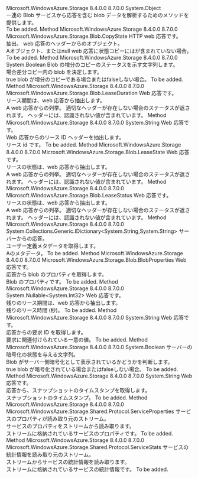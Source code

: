 <Type Name="BlobHttpResponseParsers" FullName="Microsoft.WindowsAzure.Storage.Blob.Protocol.BlobHttpResponseParsers">
  <TypeSignature Language="C#" Value="public static class BlobHttpResponseParsers" />
  <TypeSignature Language="ILAsm" Value=".class public auto ansi abstract sealed beforefieldinit BlobHttpResponseParsers extends System.Object" />
  <TypeSignature Language="DocId" Value="T:Microsoft.WindowsAzure.Storage.Blob.Protocol.BlobHttpResponseParsers" />
  <TypeSignature Language="VB.NET" Value="Public Class BlobHttpResponseParsers" />
  <TypeSignature Language="F#" Value="type BlobHttpResponseParsers = class" />
  <AssemblyInfo>
    <AssemblyName>Microsoft.WindowsAzure.Storage</AssemblyName>
    <AssemblyVersion>8.4.0.0</AssemblyVersion>
    <AssemblyVersion>8.7.0.0</AssemblyVersion>
  </AssemblyInfo>
  <Base>
    <BaseTypeName>System.Object</BaseTypeName>
  </Base>
  <Interfaces />
  <Docs>
    <summary>
            一連の Blob サービスから応答を含む blob データを解析するためのメソッドを提供します。
            </summary>
    <remarks>To be added.</remarks>
  </Docs>
  <Members>
    <Member MemberName="GetCopyAttributes">
      <MemberSignature Language="C#" Value="public static Microsoft.WindowsAzure.Storage.Blob.CopyState GetCopyAttributes (System.Net.HttpWebResponse response);" />
      <MemberSignature Language="ILAsm" Value=".method public static hidebysig class Microsoft.WindowsAzure.Storage.Blob.CopyState GetCopyAttributes(class System.Net.HttpWebResponse response) cil managed" />
      <MemberSignature Language="DocId" Value="M:Microsoft.WindowsAzure.Storage.Blob.Protocol.BlobHttpResponseParsers.GetCopyAttributes(System.Net.HttpWebResponse)" />
      <MemberSignature Language="VB.NET" Value="Public Shared Function GetCopyAttributes (response As HttpWebResponse) As CopyState" />
      <MemberSignature Language="F#" Value="static member GetCopyAttributes : System.Net.HttpWebResponse -&gt; Microsoft.WindowsAzure.Storage.Blob.CopyState" Usage="Microsoft.WindowsAzure.Storage.Blob.Protocol.BlobHttpResponseParsers.GetCopyAttributes response" />
      <MemberType>Method</MemberType>
      <AssemblyInfo>
        <AssemblyName>Microsoft.WindowsAzure.Storage</AssemblyName>
        <AssemblyVersion>8.4.0.0</AssemblyVersion>
        <AssemblyVersion>8.7.0.0</AssemblyVersion>
      </AssemblyInfo>
      <ReturnValue>
        <ReturnType>Microsoft.WindowsAzure.Storage.Blob.CopyState</ReturnType>
      </ReturnValue>
      <Parameters>
        <Parameter Name="response" Type="System.Net.HttpWebResponse" />
      </Parameters>
      <Docs>
        <param name="response">HTTP web 応答です。</param>
        <summary>
            抽出、 <see cref="T:Microsoft.WindowsAzure.Storage.Blob.CopyState" /> web 応答のヘッダーからのオブジェクト。
            </summary>
        <returns>A<see cref="T:Microsoft.WindowsAzure.Storage.Blob.CopyState" />オブジェクト、または<c>null</c> web 応答に状態コピーにはが含まれていない場合。</returns>
        <remarks>To be added.</remarks>
      </Docs>
    </Member>
    <Member MemberName="GetIncrementalCopyStatus">
      <MemberSignature Language="C#" Value="public static bool GetIncrementalCopyStatus (string incrementalCopyHeader);" />
      <MemberSignature Language="ILAsm" Value=".method public static hidebysig bool GetIncrementalCopyStatus(string incrementalCopyHeader) cil managed" />
      <MemberSignature Language="DocId" Value="M:Microsoft.WindowsAzure.Storage.Blob.Protocol.BlobHttpResponseParsers.GetIncrementalCopyStatus(System.String)" />
      <MemberSignature Language="VB.NET" Value="Public Shared Function GetIncrementalCopyStatus (incrementalCopyHeader As String) As Boolean" />
      <MemberSignature Language="F#" Value="static member GetIncrementalCopyStatus : string -&gt; bool" Usage="Microsoft.WindowsAzure.Storage.Blob.Protocol.BlobHttpResponseParsers.GetIncrementalCopyStatus incrementalCopyHeader" />
      <MemberType>Method</MemberType>
      <AssemblyInfo>
        <AssemblyName>Microsoft.WindowsAzure.Storage</AssemblyName>
        <AssemblyVersion>8.4.0.0</AssemblyVersion>
        <AssemblyVersion>8.7.0.0</AssemblyVersion>
      </AssemblyInfo>
      <ReturnValue>
        <ReturnType>System.Boolean</ReturnType>
      </ReturnValue>
      <Parameters>
        <Parameter Name="incrementalCopyHeader" Type="System.String" />
      </Parameters>
      <Docs>
        <param name="incrementalCopyHeader">Blob の増分のコピーのステータスを示す文字列します。</param>
        <summary>
            場合差分コピー内の blob を決定します。
            </summary>
        <returns>
          <c>true</c> blob が増分のコピーである場合または<c>false</c>しない場合。</returns>
        <remarks>To be added.</remarks>
      </Docs>
    </Member>
    <Member MemberName="GetLeaseDuration">
      <MemberSignature Language="C#" Value="public static Microsoft.WindowsAzure.Storage.Blob.LeaseDuration GetLeaseDuration (System.Net.HttpWebResponse response);" />
      <MemberSignature Language="ILAsm" Value=".method public static hidebysig valuetype Microsoft.WindowsAzure.Storage.Blob.LeaseDuration GetLeaseDuration(class System.Net.HttpWebResponse response) cil managed" />
      <MemberSignature Language="DocId" Value="M:Microsoft.WindowsAzure.Storage.Blob.Protocol.BlobHttpResponseParsers.GetLeaseDuration(System.Net.HttpWebResponse)" />
      <MemberSignature Language="VB.NET" Value="Public Shared Function GetLeaseDuration (response As HttpWebResponse) As LeaseDuration" />
      <MemberSignature Language="F#" Value="static member GetLeaseDuration : System.Net.HttpWebResponse -&gt; Microsoft.WindowsAzure.Storage.Blob.LeaseDuration" Usage="Microsoft.WindowsAzure.Storage.Blob.Protocol.BlobHttpResponseParsers.GetLeaseDuration response" />
      <MemberType>Method</MemberType>
      <AssemblyInfo>
        <AssemblyName>Microsoft.WindowsAzure.Storage</AssemblyName>
        <AssemblyVersion>8.4.0.0</AssemblyVersion>
        <AssemblyVersion>8.7.0.0</AssemblyVersion>
      </AssemblyInfo>
      <ReturnValue>
        <ReturnType>Microsoft.WindowsAzure.Storage.Blob.LeaseDuration</ReturnType>
      </ReturnValue>
      <Parameters>
        <Parameter Name="response" Type="System.Net.HttpWebResponse" />
      </Parameters>
      <Docs>
        <param name="response">Web 応答です。</param>
        <summary>
            リース期間は、web 応答から抽出します。
            </summary>
        <returns>A <see cref="T:Microsoft.WindowsAzure.Storage.Blob.LeaseDuration" /> web 応答からの列挙。</returns>
        <remarks>適切なヘッダーが存在しない場合のステータス<see cref="F:Microsoft.WindowsAzure.Storage.Blob.LeaseDuration.Unspecified" />が返されます。</remarks>
        <exception cref="T:System.ArgumentException">ヘッダーには、認識されない値が含まれています。</exception>
      </Docs>
    </Member>
    <Member MemberName="GetLeaseId">
      <MemberSignature Language="C#" Value="public static string GetLeaseId (System.Net.HttpWebResponse response);" />
      <MemberSignature Language="ILAsm" Value=".method public static hidebysig string GetLeaseId(class System.Net.HttpWebResponse response) cil managed" />
      <MemberSignature Language="DocId" Value="M:Microsoft.WindowsAzure.Storage.Blob.Protocol.BlobHttpResponseParsers.GetLeaseId(System.Net.HttpWebResponse)" />
      <MemberSignature Language="VB.NET" Value="Public Shared Function GetLeaseId (response As HttpWebResponse) As String" />
      <MemberSignature Language="F#" Value="static member GetLeaseId : System.Net.HttpWebResponse -&gt; string" Usage="Microsoft.WindowsAzure.Storage.Blob.Protocol.BlobHttpResponseParsers.GetLeaseId response" />
      <MemberType>Method</MemberType>
      <AssemblyInfo>
        <AssemblyName>Microsoft.WindowsAzure.Storage</AssemblyName>
        <AssemblyVersion>8.4.0.0</AssemblyVersion>
        <AssemblyVersion>8.7.0.0</AssemblyVersion>
      </AssemblyInfo>
      <ReturnValue>
        <ReturnType>System.String</ReturnType>
      </ReturnValue>
      <Parameters>
        <Parameter Name="response" Type="System.Net.HttpWebResponse" />
      </Parameters>
      <Docs>
        <param name="response">Web 応答です。</param>
        <summary>
            Web 応答からのリース ID ヘッダーを抽出します。
            </summary>
        <returns>リース id です。</returns>
        <remarks>To be added.</remarks>
      </Docs>
    </Member>
    <Member MemberName="GetLeaseState">
      <MemberSignature Language="C#" Value="public static Microsoft.WindowsAzure.Storage.Blob.LeaseState GetLeaseState (System.Net.HttpWebResponse response);" />
      <MemberSignature Language="ILAsm" Value=".method public static hidebysig valuetype Microsoft.WindowsAzure.Storage.Blob.LeaseState GetLeaseState(class System.Net.HttpWebResponse response) cil managed" />
      <MemberSignature Language="DocId" Value="M:Microsoft.WindowsAzure.Storage.Blob.Protocol.BlobHttpResponseParsers.GetLeaseState(System.Net.HttpWebResponse)" />
      <MemberSignature Language="VB.NET" Value="Public Shared Function GetLeaseState (response As HttpWebResponse) As LeaseState" />
      <MemberSignature Language="F#" Value="static member GetLeaseState : System.Net.HttpWebResponse -&gt; Microsoft.WindowsAzure.Storage.Blob.LeaseState" Usage="Microsoft.WindowsAzure.Storage.Blob.Protocol.BlobHttpResponseParsers.GetLeaseState response" />
      <MemberType>Method</MemberType>
      <AssemblyInfo>
        <AssemblyName>Microsoft.WindowsAzure.Storage</AssemblyName>
        <AssemblyVersion>8.4.0.0</AssemblyVersion>
        <AssemblyVersion>8.7.0.0</AssemblyVersion>
      </AssemblyInfo>
      <ReturnValue>
        <ReturnType>Microsoft.WindowsAzure.Storage.Blob.LeaseState</ReturnType>
      </ReturnValue>
      <Parameters>
        <Parameter Name="response" Type="System.Net.HttpWebResponse" />
      </Parameters>
      <Docs>
        <param name="response">Web 応答です。</param>
        <summary>
            リースの状態は、web 応答から抽出します。
            </summary>
        <returns>A <see cref="T:Microsoft.WindowsAzure.Storage.Blob.LeaseState" /> web 応答からの列挙。</returns>
        <remarks>適切なヘッダーが存在しない場合のステータス<see cref="F:Microsoft.WindowsAzure.Storage.Blob.LeaseState.Unspecified" />が返されます。</remarks>
        <exception cref="T:System.ArgumentException">ヘッダーには、認識されない値が含まれています。</exception>
      </Docs>
    </Member>
    <Member MemberName="GetLeaseStatus">
      <MemberSignature Language="C#" Value="public static Microsoft.WindowsAzure.Storage.Blob.LeaseStatus GetLeaseStatus (System.Net.HttpWebResponse response);" />
      <MemberSignature Language="ILAsm" Value=".method public static hidebysig valuetype Microsoft.WindowsAzure.Storage.Blob.LeaseStatus GetLeaseStatus(class System.Net.HttpWebResponse response) cil managed" />
      <MemberSignature Language="DocId" Value="M:Microsoft.WindowsAzure.Storage.Blob.Protocol.BlobHttpResponseParsers.GetLeaseStatus(System.Net.HttpWebResponse)" />
      <MemberSignature Language="VB.NET" Value="Public Shared Function GetLeaseStatus (response As HttpWebResponse) As LeaseStatus" />
      <MemberSignature Language="F#" Value="static member GetLeaseStatus : System.Net.HttpWebResponse -&gt; Microsoft.WindowsAzure.Storage.Blob.LeaseStatus" Usage="Microsoft.WindowsAzure.Storage.Blob.Protocol.BlobHttpResponseParsers.GetLeaseStatus response" />
      <MemberType>Method</MemberType>
      <AssemblyInfo>
        <AssemblyName>Microsoft.WindowsAzure.Storage</AssemblyName>
        <AssemblyVersion>8.4.0.0</AssemblyVersion>
        <AssemblyVersion>8.7.0.0</AssemblyVersion>
      </AssemblyInfo>
      <ReturnValue>
        <ReturnType>Microsoft.WindowsAzure.Storage.Blob.LeaseStatus</ReturnType>
      </ReturnValue>
      <Parameters>
        <Parameter Name="response" Type="System.Net.HttpWebResponse" />
      </Parameters>
      <Docs>
        <param name="response">Web 応答です。</param>
        <summary>
            リースの状態は、web 応答から抽出します。
            </summary>
        <returns>A <see cref="T:Microsoft.WindowsAzure.Storage.Blob.LeaseStatus" /> web 応答からの列挙。</returns>
        <remarks>適切なヘッダーが存在しない場合のステータス<see cref="F:Microsoft.WindowsAzure.Storage.Blob.LeaseStatus.Unspecified" />が返されます。</remarks>
        <exception cref="T:System.ArgumentException">ヘッダーには、認識されない値が含まれています。</exception>
      </Docs>
    </Member>
    <Member MemberName="GetMetadata">
      <MemberSignature Language="C#" Value="public static System.Collections.Generic.IDictionary&lt;string,string&gt; GetMetadata (System.Net.HttpWebResponse response);" />
      <MemberSignature Language="ILAsm" Value=".method public static hidebysig class System.Collections.Generic.IDictionary`2&lt;string, string&gt; GetMetadata(class System.Net.HttpWebResponse response) cil managed" />
      <MemberSignature Language="DocId" Value="M:Microsoft.WindowsAzure.Storage.Blob.Protocol.BlobHttpResponseParsers.GetMetadata(System.Net.HttpWebResponse)" />
      <MemberSignature Language="VB.NET" Value="Public Shared Function GetMetadata (response As HttpWebResponse) As IDictionary(Of String, String)" />
      <MemberSignature Language="F#" Value="static member GetMetadata : System.Net.HttpWebResponse -&gt; System.Collections.Generic.IDictionary&lt;string, string&gt;" Usage="Microsoft.WindowsAzure.Storage.Blob.Protocol.BlobHttpResponseParsers.GetMetadata response" />
      <MemberType>Method</MemberType>
      <AssemblyInfo>
        <AssemblyName>Microsoft.WindowsAzure.Storage</AssemblyName>
        <AssemblyVersion>8.4.0.0</AssemblyVersion>
        <AssemblyVersion>8.7.0.0</AssemblyVersion>
      </AssemblyInfo>
      <ReturnValue>
        <ReturnType>System.Collections.Generic.IDictionary&lt;System.String,System.String&gt;</ReturnType>
      </ReturnValue>
      <Parameters>
        <Parameter Name="response" Type="System.Net.HttpWebResponse" />
      </Parameters>
      <Docs>
        <param name="response">サーバーからの応答。</param>
        <summary>
            ユーザー定義メタデータを取得します。
            </summary>
        <returns>A<see cref="T:System.Collections.IDictionary" />のメタデータ。</returns>
        <remarks>To be added.</remarks>
      </Docs>
    </Member>
    <Member MemberName="GetProperties">
      <MemberSignature Language="C#" Value="public static Microsoft.WindowsAzure.Storage.Blob.BlobProperties GetProperties (System.Net.HttpWebResponse response);" />
      <MemberSignature Language="ILAsm" Value=".method public static hidebysig class Microsoft.WindowsAzure.Storage.Blob.BlobProperties GetProperties(class System.Net.HttpWebResponse response) cil managed" />
      <MemberSignature Language="DocId" Value="M:Microsoft.WindowsAzure.Storage.Blob.Protocol.BlobHttpResponseParsers.GetProperties(System.Net.HttpWebResponse)" />
      <MemberSignature Language="VB.NET" Value="Public Shared Function GetProperties (response As HttpWebResponse) As BlobProperties" />
      <MemberSignature Language="F#" Value="static member GetProperties : System.Net.HttpWebResponse -&gt; Microsoft.WindowsAzure.Storage.Blob.BlobProperties" Usage="Microsoft.WindowsAzure.Storage.Blob.Protocol.BlobHttpResponseParsers.GetProperties response" />
      <MemberType>Method</MemberType>
      <AssemblyInfo>
        <AssemblyName>Microsoft.WindowsAzure.Storage</AssemblyName>
        <AssemblyVersion>8.4.0.0</AssemblyVersion>
        <AssemblyVersion>8.7.0.0</AssemblyVersion>
      </AssemblyInfo>
      <ReturnValue>
        <ReturnType>Microsoft.WindowsAzure.Storage.Blob.BlobProperties</ReturnType>
      </ReturnValue>
      <Parameters>
        <Parameter Name="response" Type="System.Net.HttpWebResponse" />
      </Parameters>
      <Docs>
        <param name="response">Web 応答です。</param>
        <summary>
            応答から blob のプロパティを取得します。
            </summary>
        <returns>Blob のプロパティです。</returns>
        <remarks>To be added.</remarks>
      </Docs>
    </Member>
    <Member MemberName="GetRemainingLeaseTime">
      <MemberSignature Language="C#" Value="public static Nullable&lt;int&gt; GetRemainingLeaseTime (System.Net.HttpWebResponse response);" />
      <MemberSignature Language="ILAsm" Value=".method public static hidebysig valuetype System.Nullable`1&lt;int32&gt; GetRemainingLeaseTime(class System.Net.HttpWebResponse response) cil managed" />
      <MemberSignature Language="DocId" Value="M:Microsoft.WindowsAzure.Storage.Blob.Protocol.BlobHttpResponseParsers.GetRemainingLeaseTime(System.Net.HttpWebResponse)" />
      <MemberSignature Language="VB.NET" Value="Public Shared Function GetRemainingLeaseTime (response As HttpWebResponse) As Nullable(Of Integer)" />
      <MemberSignature Language="F#" Value="static member GetRemainingLeaseTime : System.Net.HttpWebResponse -&gt; Nullable&lt;int&gt;" Usage="Microsoft.WindowsAzure.Storage.Blob.Protocol.BlobHttpResponseParsers.GetRemainingLeaseTime response" />
      <MemberType>Method</MemberType>
      <AssemblyInfo>
        <AssemblyName>Microsoft.WindowsAzure.Storage</AssemblyName>
        <AssemblyVersion>8.4.0.0</AssemblyVersion>
        <AssemblyVersion>8.7.0.0</AssemblyVersion>
      </AssemblyInfo>
      <ReturnValue>
        <ReturnType>System.Nullable&lt;System.Int32&gt;</ReturnType>
      </ReturnValue>
      <Parameters>
        <Parameter Name="response" Type="System.Net.HttpWebResponse" />
      </Parameters>
      <Docs>
        <param name="response">Web 応答です。</param>
        <summary>
            残りのリース期間は、web 応答から抽出します。
            </summary>
        <returns>残りのリース時間 (秒)。</returns>
        <remarks>To be added.</remarks>
      </Docs>
    </Member>
    <Member MemberName="GetRequestId">
      <MemberSignature Language="C#" Value="public static string GetRequestId (System.Net.HttpWebResponse response);" />
      <MemberSignature Language="ILAsm" Value=".method public static hidebysig string GetRequestId(class System.Net.HttpWebResponse response) cil managed" />
      <MemberSignature Language="DocId" Value="M:Microsoft.WindowsAzure.Storage.Blob.Protocol.BlobHttpResponseParsers.GetRequestId(System.Net.HttpWebResponse)" />
      <MemberSignature Language="VB.NET" Value="Public Shared Function GetRequestId (response As HttpWebResponse) As String" />
      <MemberSignature Language="F#" Value="static member GetRequestId : System.Net.HttpWebResponse -&gt; string" Usage="Microsoft.WindowsAzure.Storage.Blob.Protocol.BlobHttpResponseParsers.GetRequestId response" />
      <MemberType>Method</MemberType>
      <AssemblyInfo>
        <AssemblyName>Microsoft.WindowsAzure.Storage</AssemblyName>
        <AssemblyVersion>8.4.0.0</AssemblyVersion>
        <AssemblyVersion>8.7.0.0</AssemblyVersion>
      </AssemblyInfo>
      <ReturnValue>
        <ReturnType>System.String</ReturnType>
      </ReturnValue>
      <Parameters>
        <Parameter Name="response" Type="System.Net.HttpWebResponse" />
      </Parameters>
      <Docs>
        <param name="response">Web 応答です。</param>
        <summary>
            応答からの要求 ID を取得します。
            </summary>
        <returns>要求に関連付けられている一意の値。</returns>
        <remarks>To be added.</remarks>
      </Docs>
    </Member>
    <Member MemberName="GetServerEncrypted">
      <MemberSignature Language="C#" Value="public static bool GetServerEncrypted (string encryptionHeader);" />
      <MemberSignature Language="ILAsm" Value=".method public static hidebysig bool GetServerEncrypted(string encryptionHeader) cil managed" />
      <MemberSignature Language="DocId" Value="M:Microsoft.WindowsAzure.Storage.Blob.Protocol.BlobHttpResponseParsers.GetServerEncrypted(System.String)" />
      <MemberSignature Language="VB.NET" Value="Public Shared Function GetServerEncrypted (encryptionHeader As String) As Boolean" />
      <MemberSignature Language="F#" Value="static member GetServerEncrypted : string -&gt; bool" Usage="Microsoft.WindowsAzure.Storage.Blob.Protocol.BlobHttpResponseParsers.GetServerEncrypted encryptionHeader" />
      <MemberType>Method</MemberType>
      <AssemblyInfo>
        <AssemblyName>Microsoft.WindowsAzure.Storage</AssemblyName>
        <AssemblyVersion>8.4.0.0</AssemblyVersion>
        <AssemblyVersion>8.7.0.0</AssemblyVersion>
      </AssemblyInfo>
      <ReturnValue>
        <ReturnType>System.Boolean</ReturnType>
      </ReturnValue>
      <Parameters>
        <Parameter Name="encryptionHeader" Type="System.String" />
      </Parameters>
      <Docs>
        <param name="encryptionHeader">サーバーの暗号化の状態を与える文字列。</param>
        <summary>
            Blob がサーバー側暗号化として表示されているかどうかを判断します。
            </summary>
        <returns>
          <c>true</c> blob が暗号化されている場合または<c>false</c>しない場合。</returns>
        <remarks>To be added.</remarks>
      </Docs>
    </Member>
    <Member MemberName="GetSnapshotTime">
      <MemberSignature Language="C#" Value="public static string GetSnapshotTime (System.Net.HttpWebResponse response);" />
      <MemberSignature Language="ILAsm" Value=".method public static hidebysig string GetSnapshotTime(class System.Net.HttpWebResponse response) cil managed" />
      <MemberSignature Language="DocId" Value="M:Microsoft.WindowsAzure.Storage.Blob.Protocol.BlobHttpResponseParsers.GetSnapshotTime(System.Net.HttpWebResponse)" />
      <MemberSignature Language="VB.NET" Value="Public Shared Function GetSnapshotTime (response As HttpWebResponse) As String" />
      <MemberSignature Language="F#" Value="static member GetSnapshotTime : System.Net.HttpWebResponse -&gt; string" Usage="Microsoft.WindowsAzure.Storage.Blob.Protocol.BlobHttpResponseParsers.GetSnapshotTime response" />
      <MemberType>Method</MemberType>
      <AssemblyInfo>
        <AssemblyName>Microsoft.WindowsAzure.Storage</AssemblyName>
        <AssemblyVersion>8.4.0.0</AssemblyVersion>
        <AssemblyVersion>8.7.0.0</AssemblyVersion>
      </AssemblyInfo>
      <ReturnValue>
        <ReturnType>System.String</ReturnType>
      </ReturnValue>
      <Parameters>
        <Parameter Name="response" Type="System.Net.HttpWebResponse" />
      </Parameters>
      <Docs>
        <param name="response">Web 応答です。</param>
        <summary>
            応答から、スナップショットのタイムスタンプを取得します。
            </summary>
        <returns>スナップショットのタイムスタンプ。</returns>
        <remarks>To be added.</remarks>
      </Docs>
    </Member>
    <Member MemberName="ReadServiceProperties">
      <MemberSignature Language="C#" Value="public static Microsoft.WindowsAzure.Storage.Shared.Protocol.ServiceProperties ReadServiceProperties (System.IO.Stream inputStream);" />
      <MemberSignature Language="ILAsm" Value=".method public static hidebysig class Microsoft.WindowsAzure.Storage.Shared.Protocol.ServiceProperties ReadServiceProperties(class System.IO.Stream inputStream) cil managed" />
      <MemberSignature Language="DocId" Value="M:Microsoft.WindowsAzure.Storage.Blob.Protocol.BlobHttpResponseParsers.ReadServiceProperties(System.IO.Stream)" />
      <MemberSignature Language="VB.NET" Value="Public Shared Function ReadServiceProperties (inputStream As Stream) As ServiceProperties" />
      <MemberSignature Language="F#" Value="static member ReadServiceProperties : System.IO.Stream -&gt; Microsoft.WindowsAzure.Storage.Shared.Protocol.ServiceProperties" Usage="Microsoft.WindowsAzure.Storage.Blob.Protocol.BlobHttpResponseParsers.ReadServiceProperties inputStream" />
      <MemberType>Method</MemberType>
      <AssemblyInfo>
        <AssemblyName>Microsoft.WindowsAzure.Storage</AssemblyName>
        <AssemblyVersion>8.4.0.0</AssemblyVersion>
        <AssemblyVersion>8.7.0.0</AssemblyVersion>
      </AssemblyInfo>
      <ReturnValue>
        <ReturnType>Microsoft.WindowsAzure.Storage.Shared.Protocol.ServiceProperties</ReturnType>
      </ReturnValue>
      <Parameters>
        <Parameter Name="inputStream" Type="System.IO.Stream" />
      </Parameters>
      <Docs>
        <param name="inputStream">サービスのプロパティが読み取り元のストリーム。</param>
        <summary>
            サービスのプロパティをストリームから読み取ります。
            </summary>
        <returns>ストリームに格納されているサービスのプロパティです。</returns>
        <remarks>To be added.</remarks>
      </Docs>
    </Member>
    <Member MemberName="ReadServiceStats">
      <MemberSignature Language="C#" Value="public static Microsoft.WindowsAzure.Storage.Shared.Protocol.ServiceStats ReadServiceStats (System.IO.Stream inputStream);" />
      <MemberSignature Language="ILAsm" Value=".method public static hidebysig class Microsoft.WindowsAzure.Storage.Shared.Protocol.ServiceStats ReadServiceStats(class System.IO.Stream inputStream) cil managed" />
      <MemberSignature Language="DocId" Value="M:Microsoft.WindowsAzure.Storage.Blob.Protocol.BlobHttpResponseParsers.ReadServiceStats(System.IO.Stream)" />
      <MemberSignature Language="VB.NET" Value="Public Shared Function ReadServiceStats (inputStream As Stream) As ServiceStats" />
      <MemberSignature Language="F#" Value="static member ReadServiceStats : System.IO.Stream -&gt; Microsoft.WindowsAzure.Storage.Shared.Protocol.ServiceStats" Usage="Microsoft.WindowsAzure.Storage.Blob.Protocol.BlobHttpResponseParsers.ReadServiceStats inputStream" />
      <MemberType>Method</MemberType>
      <AssemblyInfo>
        <AssemblyName>Microsoft.WindowsAzure.Storage</AssemblyName>
        <AssemblyVersion>8.4.0.0</AssemblyVersion>
        <AssemblyVersion>8.7.0.0</AssemblyVersion>
      </AssemblyInfo>
      <ReturnValue>
        <ReturnType>Microsoft.WindowsAzure.Storage.Shared.Protocol.ServiceStats</ReturnType>
      </ReturnValue>
      <Parameters>
        <Parameter Name="inputStream" Type="System.IO.Stream" />
      </Parameters>
      <Docs>
        <param name="inputStream">サービスの統計情報を読み取り元のストリーム。</param>
        <summary>
            ストリームからサービスの統計情報を読み取ります。
            </summary>
        <returns>ストリームに格納されているサービスの統計情報です。</returns>
        <remarks>To be added.</remarks>
      </Docs>
    </Member>
  </Members>
</Type>